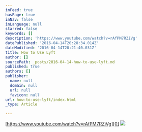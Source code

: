 ```yaml
---
inFeed: true
hasPage: true
inNav: false
inLanguage: null
starred: false
keywords: []
description: 'https://www.youtube.com/watch?v=rAfPM7RZiVg'
datePublished: '2016-04-14T20:28:34.014Z'
dateModified: '2016-04-14T20:21:40.031Z'
title: How to Use Lyft
author: []
sourcePath: _posts/2016-04-14-how-to-use-lyft.md
published: true
authors: []
publisher:
  name: null
  domain: null
  url: null
  favicon: null
url: how-to-use-lyft/index.html
_type: Article

---
```

[https://www.youtube.com/watch?v=rAfPM7RZiVg][0]
![](https://the-grid-user-content.s3-us-west-2.amazonaws.com/a7b6f195-3e47-4d99-b9f7-7f11902db60c.png)

[0]: https://www.youtube.com/watch?v=rAfPM7RZiVg
